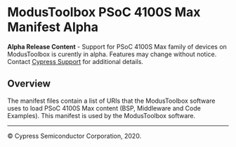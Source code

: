# ModusToolbox PSoC 4100S Max Manifest Alpha

**Alpha Release Content** - Support for PSoC 4100S Max family of devices on ModusToolbox is curently in alpha. Features may change without notice. Contact [Cypress Support](https://www.cypress.com/support) for additional details.

## Overview

The manifest files contain a list of URIs that the ModusToolbox software uses to load PSoC 4100S Max content (BSP, Middleware and Code Examples). This manifest is used by the ModusToolbox software.

---
© Cypress Semiconductor Corporation, 2020.
